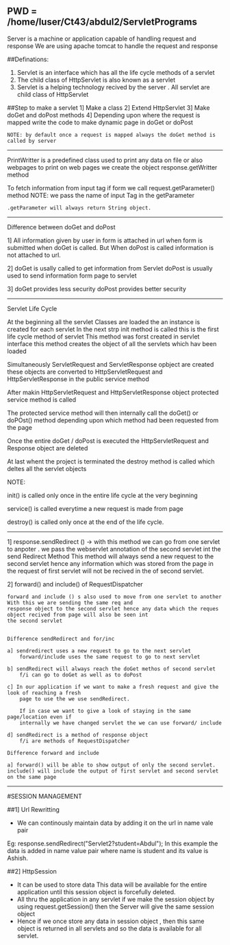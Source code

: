 ## PWD = /home/luser/Ct43/abdul2/ServletPrograms

Server is a machine or application capable of handling request and response 
We are using apache tomcat to handle the request and response 

##Definations:

1) Servlet is an interface which has all the life cycle methods of a servlet
2) The child class of HttpServlet is also known as a servlet
3) Servlet is a helping technology recived by the server . All servlet are child class of HttpServlet


##Step to make a servlet
1] Make a class
2] Extend HttpServlet
3] Make doGet and doPost methods
4] Depending upon where the request is mapped write the code to make dynamic page in doGet or doPost
 	
 	NOTE: by default once a request is mapped always the doGet method is called by server
 	
------------------------------------------------------------------------------------------------------------------

PrintWritter is a predefined class used to print any data on file or also webpages
to print on web pages we create the object response.getWritter method

To fetch information from input tag if form we call request.getParameter() method
	NOTE: we pass the name of input Tag in the getParameter
	
	.getParameter will always return String object.
	

------------------------------------------------------------------------------------------------------------------

Difference between doGet and doPost

1] All information given by user in form is attached in url when form is submitted when doGet is called.
   But When doPost is called information is not attached to url.

2] doGet is usally called to get information from Servlet
   doPost is usually used to send information form page to servlet

3] doGet provides less security
   doPost provides better security
   
------------------------------------------------------------------------------------------------------------------

Servlet Life Cycle

At the beginning all the servlet Classes are loaded the an instance is created for each servlet
In the next strp init method is called this is the first life cycle method of servlet
This method was forst created in servlet interface this method creates the object of all the servlets which hav been loaded

Simultaneously ServletRequest and ServletResponse opbject are created these objects are converted to
HttpServletRequest and HttpServletResponse in the public service method

After makin HttpServletRequest and HttpServletResponse object protected service method is called 

The protected service method will then internally call the doGet() or doPOst() method depending upon which method 
had been requested from the page

Once the entire doGet / doPost is executed the HttpServletRequest and Response object are deleted

At last whent the project is terminated the destroy method is called which deltes all the servlet objects

NOTE: 

init() is called only once in the entire life cycle at the very beginning

service() is called everytime a new request is made from page

destroy() is called only once at the end of the life cycle.




------------------------------------------------------------------------------------------------------------------


1] response.sendRedirect () -> with this method we can go from one servlet to anpoter . we pass the webservlet annotation of
	the second servlet int the send Redirect Method
	This method will always send a new request to the second servlet hence any information which was stored from the 
	page in the request of first servlet will not be recived in the of second servlet.
	
	
2] forward() and include() of RequestDispatcher

	forward and include () s also used to move from one servlet to another With this we are sending the same req and
	response object to the second servlet hence any data which the reques object recived from page will also be seen int
	the second servlet
	
	
	Difference sendRedirect and for/inc
	
	a] sendredirect uses a new request to go to the next servlet
		forward/include uses the same request to go to next servlet
		
	b] sendRedirect will always reach the doGet methos of second servlet
		f/i can go to doGet as well as to doPost
		
	c] In our application if we want to make a fresh request and give the look of reaching a fresh
		page to use the we use sendRedirect.
		
		If in case we want to give a look of staying in the same page/location even if 
		internally we have changed servlet the we can use forward/ include
		
	d] sendRedirect is a method of response object
		f/i are methods of RequestDispatcher
		
	Difference forward and include
	
	a] forward() will be able to show output of only the second servlet.
	include() will include the output of first servlet and second servlet on the same page
	

------------------------------------------------------------------------------------------------------------------

#SESSION MANAGEMENT


##1] Url Rewritting
- We can continously maintain data by adding it on the url in name vale pair 
    
Eg: response.sendRedirect("Servlet2?student=Abdul");
    In this example the data is added in name value pair where name is student and its value is Ashish.

##2] HttpSession

- It can be used to store data This data will be available for the entire application until this session object is forcefully deleted.
- All thru the application in any servlet if we make the session object by using request.getSession() then the Server will give the same session object
- Hence if we once store any data in session object , then this same object is returned in all servlets and so the data is available for all servlet.
 












